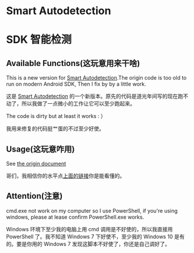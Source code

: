 # Smart Autodetection
# SDK 智能检测

Available Functions(这玩意用来干啥)
--------------------

This is a new version for [Smart Autodetection](https://github.com/aayvazyan-tgm/autodetect_android_sdk_and_buildTools/).The origin code is too old to run on modern Android SDK, Then I fix by by a little work.

这是 [Smart Autodetection](https://github.com/aayvazyan-tgm/autodetect_android_sdk_and_buildTools/) 的一个新版本。原先的代码是道光年间写的现在跑不动了，所以我做了一点微小的工作让它可以至少跑起来。

The code is dirty but at least it works : ）

我用来修复的代码挺艹蛋的不过至少好使。

Usage(这玩意咋用)
------------

See [the origin document](https://github.com/aayvazyan-tgm/autodetect_android_sdk_and_buildTools)

哥们，我相信你的水平点[上面的链接](https://github.com/aayvazyan-tgm/autodetect_android_sdk_and_buildTools)你是能看懂的。

Attention(注意)
------------
cmd.exe not work on my computer so I use PowerShell, if you're using windows, please at lease confirm PowerShell.exe works.

Windows 环境下至少我的电脑上用 cmd 调用是不好使的，所以我直接用 PowerShell 了。我不知道 Windows 7 下好使不，至少我的 Windows 10 是有的。要是你用的 Windows 7 发现这脚本不好使了，你还是自己调好了。



